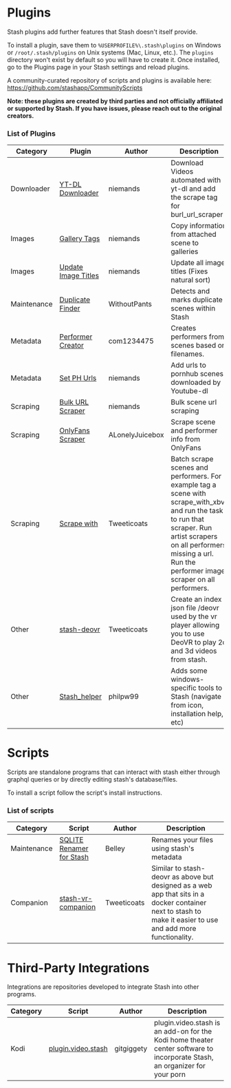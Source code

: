 # Plugins
Stash plugins add further features that Stash doesn't itself provide.

To install a plugin, save them to `%USERPROFILE%\.stash\plugins` on Windows or `/root/.stash/plugins` on Unix systems (Mac, Linux, etc.). The `plugins` directory won't exist by default so you will have to create it. Once installed, go to the Plugins page in your Stash settings and reload plugins.

A community-curated repository of scripts and plugins is available here: https://github.com/stashapp/CommunityScripts

**Note: these plugins are created by third parties and not officially affiliated or supported by Stash.  If you have issues, please reach out to the original creators.**

### List of Plugins

Category | Plugin | Author | Description
-|-|-|-
Downloader | [YT-DL Downloader](https://github.com/niemands/StashPlugins) | niemands | Download Videos automated with yt-dl and add the scrape tag for burl_url_scraper |
Images | [Gallery Tags](https://github.com/niemands/StashPlugins) | niemands | Copy information from attached scene to galleries   |
Images | [Update Image Titles](https://github.com/niemands/StashPlugins) | niemands | Update all image titles (Fixes natural sort)        |
Maintenance | [Duplicate Finder](https://github.com/WithoutPants/stash-plugin-duplicate-finder) | WithoutPants | Detects and marks duplicate scenes within Stash
Metadata | [Performer Creator](https://github.com/com1234475/stash-plugin-performer-creator) | com1234475 | Creates performers from scenes based on filenames.
Metadata | [Set PH Urls](https://github.com/niemands/StashPlugins) | niemands | Add urls to pornhub scenes downloaded by Youtube-dl |
Scraping | [Bulk URL Scraper](https://github.com/niemands/StashPlugins) | niemands | Bulk scene url scraping                             |
Scraping | [OnlyFans Scraper](https://github.com/ALonelyJuicebox/OFMetadataToStash) | ALonelyJuicebox | Scrape scene and performer info from OnlyFans 
Scraping | [Scrape with](https://github.com/Tweeticoats/stash-plugin-scrape_with)|Tweeticoats | Batch scrape scenes and performers. For example tag a scene with scrape_with_xbvr and run the task to run that scraper. Run artist scrapers on all performers missing a url. Run the performer image scraper on all performers.
Other  | [stash-deovr](https://github.com/Tweeticoats/stash-deovr) | Tweeticoats | Create an index json file /deovr used by the vr player allowing you to use DeoVR to play 2d and 3d videos from stash.
Other | [Stash_helper](https://github.com/philpw99/Stash_Helper) | philpw99 | Adds some windows-specific tools to Stash (navigate from icon, installation help, etc)

# Scripts
Scripts are standalone programs that can interact with stash either through graphql queries or by directly editing stash's database/files.

To install a script follow the script's install instructions.

### List of scripts

Category | Script | Author | Description
-|-|-|-
Maintenance | [SQLITE Renamer for Stash](https://github.com/Belleyy/Stash-Renamer-Python) | Belley  | Renames your files using stash's metadata
Companion | [stash-vr-companion](https://github.com/Tweeticoats/stash-vr-companion) | Tweeticoats  | Similar to stash-deovr as above but designed as a web app that sits in a docker container next to stash to make it easier to use and add more functionality.

# Third-Party Integrations
Integrations are repositories developed to integrate Stash into other programs.

Category | Script | Author | Description
-|-|-|-
Kodi | [plugin.video.stash](https://github.com/gitgiggety/plugin.video.stash) | gitgiggety | plugin.video.stash is an add-on for the Kodi home theater center software to incorporate Stash, an organizer for your porn